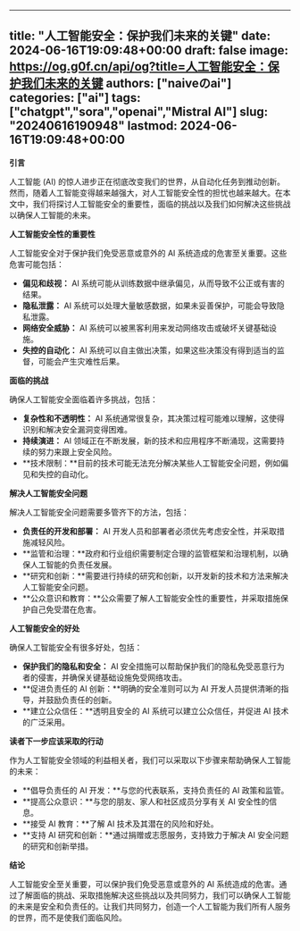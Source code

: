 
---
title: "人工智能安全：保护我们未来的关键"
date: 2024-06-16T19:09:48+00:00
draft: false
image: https://og.g0f.cn/api/og?title=人工智能安全：保护我们未来的关键
authors: ["naiveのai"]
categories: ["ai"]
tags: ["chatgpt","sora","openai","Mistral AI"]
slug: "20240616190948"
lastmod: 2024-06-16T19:09:48+00:00
---
**引言**

人工智能 (AI) 的惊人进步正在彻底改变我们的世界，从自动化任务到推动创新。然而，随着人工智能变得越来越强大，对人工智能安全性的担忧也越来越大。在本文中，我们将探讨人工智能安全的重要性，面临的挑战以及我们如何解决这些挑战以确保人工智能的未来。

**人工智能安全性的重要性**

人工智能安全对于保护我们免受恶意或意外的 AI 系统造成的危害至关重要。这些危害可能包括：

* **偏见和歧视：** AI 系统可能从训练数据中继承偏见，从而导致不公正或有害的结果。
* **隐私泄露：** AI 系统可以处理大量敏感数据，如果未妥善保护，可能会导致隐私泄露。
* **网络安全威胁：** AI 系统可以被黑客利用来发动网络攻击或破坏关键基础设施。
* **失控的自动化：** AI 系统可以自主做出决策，如果这些决策没有得到适当的监督，可能会产生灾难性后果。

**面临的挑战**

确保人工智能安全面临着许多挑战，包括：

* **复杂性和不透明性：** AI 系统通常很复杂，其决策过程可能难以理解，这使得识别和解决安全漏洞变得困难。
* **持续演进：** AI 领域正在不断发展，新的技术和应用程序不断涌现，这需要持续的努力来跟上安全风险。
* **技术限制：**目前的技术可能无法充分解决某些人工智能安全问题，例如偏见和失控的自动化。

**解决人工智能安全问题**

解决人工智能安全问题需要多管齐下的方法，包括：

* **负责任的开发和部署：** AI 开发人员和部署者必须优先考虑安全性，并采取措施减轻风险。
* **监管和治理：**政府和行业组织需要制定合理的监管框架和治理机制，以确保人工智能的负责任发展。
* **研究和创新：**需要进行持续的研究和创新，以开发新的技术和方法来解决人工智能安全问题。
* **公众意识和教育：**公众需要了解人工智能安全性的重要性，并采取措施保护自己免受潜在危害。

**人工智能安全的好处**

确保人工智能安全有很多好处，包括：

* **保护我们的隐私和安全：** AI 安全措施可以帮助保护我们的隐私免受恶意行为者的侵害，并确保关键基础设施免受网络攻击。
* **促进负责任的 AI 创新：**明确的安全准则可以为 AI 开发人员提供清晰的指导，并鼓励负责任的创新。
* **建立公众信任：**透明且安全的 AI 系统可以建立公众信任，并促进 AI 技术的广泛采用。

**读者下一步应该采取的行动**

作为人工智能安全领域的利益相关者，我们可以采取以下步骤来帮助确保人工智能的未来：

* **倡导负责任的 AI 开发：**与您的代表联系，支持负责任的 AI 政策和监管。
* **提高公众意识：**与您的朋友、家人和社区成员分享有关 AI 安全性的信息。
* **接受 AI 教育：**了解 AI 技术及其潜在的风险和好处。
* **支持 AI 研究和创新：**通过捐赠或志愿服务，支持致力于解决 AI 安全问题的研究和创新举措。

**结论**

人工智能安全至关重要，可以保护我们免受恶意或意外的 AI 系统造成的危害。通过了解面临的挑战、采取措施解决这些挑战以及共同努力，我们可以确保人工智能的未来是安全和负责任的。让我们共同努力，创造一个人工智能为我们所有人服务的世界，而不是使我们面临风险。